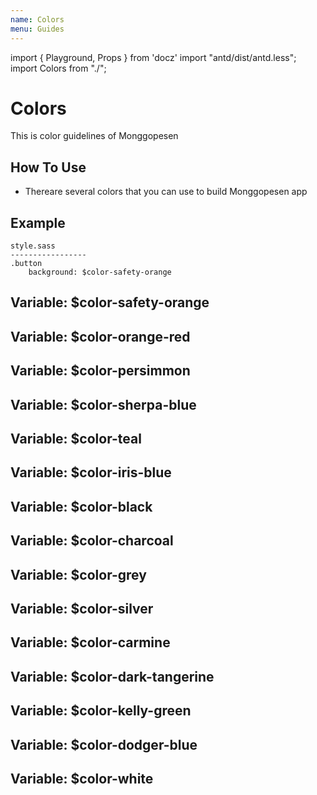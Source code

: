 ```yaml
---
name: Colors
menu: Guides
---
```


import { Playground, Props } from 'docz'
import "antd/dist/antd.less";
import Colors from "./";

# Colors
This is color guidelines of Monggopesen

## How To Use
- Thereare several colors that you can use to build Monggopesen app

## Example
    style.sass
    -----------------
    .button
        background: $color-safety-orange

## Variable: $color-safety-orange
<Colors type="type1"></Colors>

## Variable: $color-orange-red
<Colors type="type2"></Colors>

## Variable: $color-persimmon
<Colors type="type3"></Colors>

## Variable: $color-sherpa-blue
<Colors type="type4"></Colors>

## Variable: $color-teal 
<Colors type="type5"></Colors>

## Variable: $color-iris-blue
<Colors type="type6"></Colors>

## Variable: $color-black
<Colors type="type7"></Colors>

## Variable: $color-charcoal
<Colors type="type8"></Colors>

## Variable: $color-grey
<Colors type="type9"></Colors>

## Variable: $color-silver
<Colors type="type10"></Colors>

## Variable: $color-carmine
<Colors type="type11"></Colors>

## Variable: $color-dark-tangerine
<Colors type="type12"></Colors>

## Variable: $color-kelly-green
<Colors type="type13"></Colors>

## Variable: $color-dodger-blue
<Colors type="type14"></Colors>

## Variable: $color-white
<Colors type="type15"></Colors>

